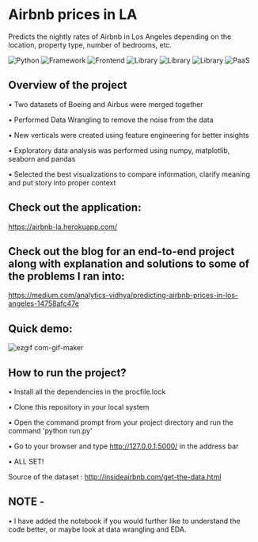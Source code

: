 # Airbnb prices in LA

Predicts the nightly rates of Airbnb in Los Angeles depending on the location, property type, number of bedrooms, etc.

![Python](https://img.shields.io/badge/Python-3.8-blueviolet)
![Framework](https://img.shields.io/badge/Framework-Flask-red)
![Frontend](https://img.shields.io/badge/Frontend-Plotly_Dash-green)
![Library](https://img.shields.io/badge/Library-pandas-yellow)
![Library](https://img.shields.io/badge/ML_Library-scikit_learn-purple)
![Library](https://img.shields.io/badge/NLP_Library-NLTK-lightblue)
![PaaS](https://img.shields.io/badge/Paas-Heroku-fcba03)

## Overview of the project

•	Two datasets of Boeing and Airbus were merged together 

•	Performed Data Wrangling to remove the noise from the data

•	New verticals were created using feature engineering for better insights 

•	Exploratory data analysis was performed using numpy, matplotlib, seaborn and pandas

•	Selected the best visualizations to compare information, clarify meaning and put story into proper context

## Check out the application:
https://airbnb-la.herokuapp.com/

## Check out the blog for an end-to-end project along with explanation and solutions to some of the problems I ran into:
https://medium.com/analytics-vidhya/predicting-airbnb-prices-in-los-angeles-14758afc47e

## Quick demo: 

![ezgif com-gif-maker](https://user-images.githubusercontent.com/67918990/101460122-2b5cfa00-3907-11eb-8892-3adb0edd9d50.gif)

## How to run the project?

• Install all the dependencies in the procfile.lock 

• Clone this repository in your local system

• Open the command prompt from your project directory and run the command 'python run.py'

• Go to your browser and type http://127.0.0.1:5000/ in the address bar

• ALL SET! 

Source of the dataset : http://insideairbnb.com/get-the-data.html

## NOTE - 

• I have added the notebook if you would further like to understand the code better, or maybe look at data wrangling and EDA. 
